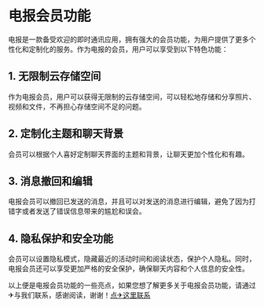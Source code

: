 # 电报会员功能

电报是一款备受欢迎的即时通讯应用，拥有强大的会员功能，为用户提供了更多个性化和定制化的服务。作为电报的会员，用户可以享受到以下特色功能：

## 1. 无限制云存储空间

作为电报会员，用户可以获得无限制的云存储空间，可以轻松地存储和分享照片、视频和文件，不再担心存储空间不足的问题。

## 2. 定制化主题和聊天背景

会员可以根据个人喜好定制聊天界面的主题和背景，让聊天更加个性化和有趣。

## 3. 消息撤回和编辑

电报会员可以撤回已发送的消息，并且可以对发送的消息进行编辑，避免了因为打错字或者发送了错误信息带来的尴尬和误会。

## 4. 隐私保护和安全功能

会员可以设置隐私模式，隐藏最近的活动时间和阅读状态，保护个人隐私。同时，电报会员还可以享受更加严格的安全保护，确保聊天内容和个人信息的安全性。

以上便是电报会员功能的一些亮点，如果您想了解更多关于电报会员功能，请通过✈与我们联系，感谢阅读，谢谢！[点✈这里联系](https://b.k02.cc)